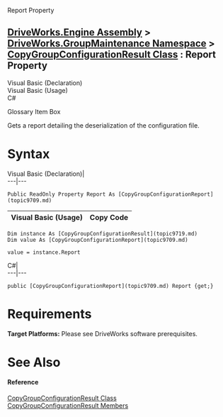 Report Property   
  
[DriveWorks.Engine Assembly](topic2156.md) > [DriveWorks.GroupMaintenance Namespace](topic9628.md) > [CopyGroupConfigurationResult Class](topic9719.md) : Report Property  
---  
  
Visual Basic (Declaration)    
Visual Basic (Usage)    
C# 

Glossary Item Box

Gets a report detailing the deserialization of the configuration file. 

# Syntax

Visual Basic (Declaration)|   
---|---  
      
    
    Public ReadOnly Property Report As [CopyGroupConfigurationReport](topic9709.md)  
  
Visual Basic (Usage)| Copy Code  
---|---  
      
    
    Dim instance As [CopyGroupConfigurationResult](topic9719.md)
    Dim value As [CopyGroupConfigurationReport](topic9709.md)
     
    value = instance.Report  
  
C#|   
---|---  
      
    
    public [CopyGroupConfigurationReport](topic9709.md) Report {get;}  
  
# Requirements

**Target Platforms:** Please see DriveWorks software prerequisites.

# See Also

#### Reference

[CopyGroupConfigurationResult Class](topic9719.md)   
[CopyGroupConfigurationResult Members](topic9720.md)


